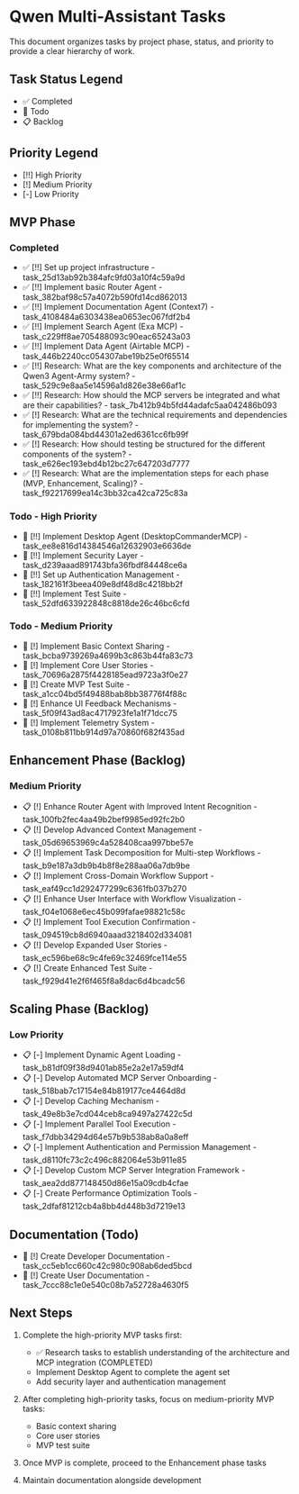 # Qwen Multi-Assistant Tasks

This document organizes tasks by project phase, status, and priority to provide a clear hierarchy of work.

## Task Status Legend
- ✅ Completed
- 📝 Todo
- 📋 Backlog

## Priority Legend
- [!!] High Priority
- [!] Medium Priority
- [-] Low Priority

## MVP Phase

### Completed
- ✅ [!!] Set up project infrastructure - task_25d13ab92b384afc9fd03a10f4c59a9d
- ✅ [!!] Implement basic Router Agent - task_382baf98c57a4072b590fd14cd862013
- ✅ [!!] Implement Documentation Agent (Context7) - task_4108484a6303438ea0653ec067fdf2b4
- ✅ [!!] Implement Search Agent (Exa MCP) - task_c229ff8ae705488093c90eac65243a03
- ✅ [!!] Implement Data Agent (Airtable MCP) - task_446b2240cc054307abe19b25e0f65514
- ✅ [!!] Research: What are the key components and architecture of the Qwen3 Agent-Army system? - task_529c9e8aa5e14596a1d826e38e66af1c
- ✅ [!!] Research: How should the MCP servers be integrated and what are their capabilities? - task_7b412b94b5fd44adafc5aa042486b093
- ✅ [!] Research: What are the technical requirements and dependencies for implementing the system? - task_679bda084bd44301a2ed6361cc6fb99f
- ✅ [!] Research: How should testing be structured for the different components of the system? - task_e626ec193ebd4b12bc27c647203d7777
- ✅ [!] Research: What are the implementation steps for each phase (MVP, Enhancement, Scaling)? - task_f92217699ea14c3bb32ca42ca725c83a

### Todo - High Priority
- 📝 [!!] Implement Desktop Agent (DesktopCommanderMCP) - task_ee8e816d14384546a12632903e6636de
- 📝 [!!] Implement Security Layer - task_d239aaad891743bfa36fbdf84448ce6a
- 📝 [!!] Set up Authentication Management - task_182161f3beea409e8df48d8c4218bb2f
- 📝 [!!] Implement Test Suite - task_52dfd633922848c8818de26c46bc6cfd

### Todo - Medium Priority
- 📝 [!] Implement Basic Context Sharing - task_bcba9739269a4699b3c863b44fa83c73
- 📝 [!] Implement Core User Stories - task_70696a2875f4428185ead9723a3f0e27
- 📝 [!] Create MVP Test Suite - task_a1cc04bd5f49488bab8bb38776f4f88c
- 📝 [!] Enhance UI Feedback Mechanisms - task_5f09f43ad8ac4717923fe1a1f71dcc75
- 📝 [!] Implement Telemetry System - task_0108b811bb914d97a70860f682f435ad

## Enhancement Phase (Backlog)

### Medium Priority
- 📋 [!] Enhance Router Agent with Improved Intent Recognition - task_100fb2fec4aa49b2bef9985ed92fc2b0
- 📋 [!] Develop Advanced Context Management - task_05d69653969c4a528408caa997bbe57e
- 📋 [!] Implement Task Decomposition for Multi-step Workflows - task_b9e187a3db9b4b8f8e288aa06a7db9be
- 📋 [!] Implement Cross-Domain Workflow Support - task_eaf49cc1d292477299c6361fb037b270
- 📋 [!] Enhance User Interface with Workflow Visualization - task_f04e1068e6ec45b099fafae98821c58c
- 📋 [!] Implement Tool Execution Confirmation - task_094519cb8d6940aaad3218402d334081
- 📋 [!] Develop Expanded User Stories - task_ec596be68c9c4fe69c32469fce114e55
- 📋 [!] Create Enhanced Test Suite - task_f929d41e2f6f465f8a8dac6d4bcadc56

## Scaling Phase (Backlog)

### Low Priority
- 📋 [-] Implement Dynamic Agent Loading - task_b81df09f38d9401ab85e2a2e17a59df4
- 📋 [-] Develop Automated MCP Server Onboarding - task_518bab7c17154e84b819177ce4464d8d
- 📋 [-] Develop Caching Mechanism - task_49e8b3e7cd044ceb8ca9497a27422c5d
- 📋 [-] Implement Parallel Tool Execution - task_f7dbb34294d64e57b9b538ab8a0a8eff
- 📋 [-] Implement Authentication and Permission Management - task_d8110fc73c2c496c882064e53b911e85
- 📋 [-] Develop Custom MCP Server Integration Framework - task_aea2dd877148450d86e15a09cdb4cfae
- 📋 [-] Create Performance Optimization Tools - task_2dfaf81212cb4a8bb4d448b3d7219e13

## Documentation (Todo)
- 📝 [!] Create Developer Documentation - task_cc5eb1cc660c42c980c908ab6ded5bcd
- 📝 [!] Create User Documentation - task_7ccc88c1e0e540c08b7a52728a4630f5

## Next Steps

1. Complete the high-priority MVP tasks first:
   - ✅ Research tasks to establish understanding of the architecture and MCP integration (COMPLETED)
   - Implement Desktop Agent to complete the agent set
   - Add security layer and authentication management

2. After completing high-priority tasks, focus on medium-priority MVP tasks:
   - Basic context sharing
   - Core user stories
   - MVP test suite

3. Once MVP is complete, proceed to the Enhancement phase tasks

4. Maintain documentation alongside development
